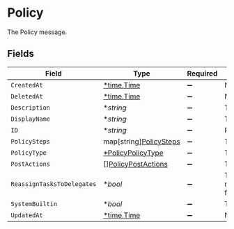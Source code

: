 # Policy

The Policy message.


## Fields

| Field                                                           | Type                                                            | Required                                                        | Description                                                     |
| --------------------------------------------------------------- | --------------------------------------------------------------- | --------------------------------------------------------------- | --------------------------------------------------------------- |
| `CreatedAt`                                                     | [*time.Time](https://pkg.go.dev/time#Time)                      | :heavy_minus_sign:                                              | N/A                                                             |
| `DeletedAt`                                                     | [*time.Time](https://pkg.go.dev/time#Time)                      | :heavy_minus_sign:                                              | N/A                                                             |
| `Description`                                                   | **string*                                                       | :heavy_minus_sign:                                              | The description field.                                          |
| `DisplayName`                                                   | **string*                                                       | :heavy_minus_sign:                                              | The displayName field.                                          |
| `ID`                                                            | **string*                                                       | :heavy_minus_sign:                                              |  Properties<br/>                                                |
| `PolicySteps`                                                   | map[string][PolicySteps](../../models/shared/policysteps.md)    | :heavy_minus_sign:                                              | The policySteps field.                                          |
| `PolicyType`                                                    | [*PolicyPolicyType](../../models/shared/policypolicytype.md)    | :heavy_minus_sign:                                              | The policyType field.                                           |
| `PostActions`                                                   | [][PolicyPostActions](../../models/shared/policypostactions.md) | :heavy_minus_sign:                                              | The postActions field.                                          |
| `ReassignTasksToDelegates`                                      | **bool*                                                         | :heavy_minus_sign:                                              | The reassignTasksToDelegates field.                             |
| `SystemBuiltin`                                                 | **bool*                                                         | :heavy_minus_sign:                                              | The systemBuiltin field.                                        |
| `UpdatedAt`                                                     | [*time.Time](https://pkg.go.dev/time#Time)                      | :heavy_minus_sign:                                              | N/A                                                             |